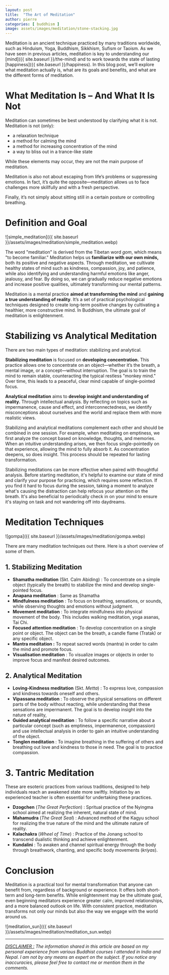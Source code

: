 ```yaml
---
layout: post
title:  "The Art of Meditation"
author: pierre
categories: [ buddhism ]
image: assets/images/meditation/stone-stacking.jpg
---
```


Meditation is an ancient technique practiced by many traditions worldwide, such as Hinduism, Yoga, Buddhism, Sikkhism, Sufism or Taoism. As we have seen in previous articles, meditation is key to understanding our [mind]({{ site.baseurl }}/the-mind) and to work towards the state of lasting [happiness]({{ site.baseurl }}/happiness). In this blog post, we’ll explore what meditation actually is, what are its goals and benefits, and what are the different forms of meditation.



# What Meditation Is – And What It Is Not

Meditation can sometimes be best understood by clarifying what it is not. Meditation is not (only):

- a relaxation technique
- a method for calming the mind
- a method for increasing concentration of the mind
- a way to bliss out in a trance-like state

While these elements may occur, they are not the main purpose of meditation. 

Meditation is also not about escaping from life’s problems or suppressing emotions. In fact, it’s quite the opposite—meditation allows us to face challenges more skillfully and with a fresh perspective.

Finally, it’s not simply about sitting still in a certain posture or controlling breathing.

# Definition and Goal

![simple_meditation]({{ site.baseurl }}/assets/images/meditation/simple_meditation.webp)

The word "meditation" is derived from the Tibetan word *gom*, which means "to become familiar." Meditation helps us **familiarize with our own minds,** both its positive and negative aspects. Through meditation, we cultivate healthy states of mind such as kindness, compassion, joy, and patience, while also identifying and understanding harmful emotions like anger, jealousy, and fear. By doing so, we can gradually reduce negative emotions and increase positive qualities, ultimately transforming our mental patterns.

Meditation is a mental practice **aimed at transforming the mind** and **gaining a true understanding of reality**. It’s a set of practical psychological techniques designed to create long-term positive changes by cultivating a healthier, more constructive mind. In Buddhism, the ultimate goal of meditation is enlightenment.

# Stabilizing vs Analytical Meditation

There are two main types of meditation: stabilizing and analytical. 

**Stabilizing meditation** is focused on **developing concentration.** This practice allows one to concentrate on an object—whether it’s the breath, a mental image, or a concept—without interruption. The goal is to train the mind to remain stable, counteracting the typical restless "monkey mind." Over time, this leads to a peaceful, clear mind capable of single-pointed focus.

**Analytical meditation** aims to **develop insight and understanding of reality.** Through intellectual analysis. By reflecting on topics such as impermanence, cause and effect, and interconnectedness, we identify misconceptions about ourselves and the world and replace them with more realistic views.

Stabilizing and analytical meditations complement each other and should be combined in one session. For example, when meditating on emptiness, we first analyze the concept based on knowledge, thoughts, and memories. When an intuitive understanding arises, we then focus single-pointedly on that experience, allowing the mind to fully absorb it. As concentration deepens, so does insight. This process should be repeated for lasting transformation.

Stabilizing meditations can be more effective when paired with thoughtful analysis. Before starting meditation, it's helpful to examine our state of mind and clarify your purpose for practicing, which requires some reflection. If you find it hard to focus during the session, taking a moment to analyze what's causing the distraction can help refocus your attention on the breath. It's also beneficial to periodically check in on your mind to ensure it's staying on task and not wandering off into daydreams.

# Meditation Techniques

![gompa]({{ site.baseurl }}/assets/images/meditation/gompa.webp)

There are many meditation techniques out there. Here is a short overview of some of them.

## 1. Stabilizing Meditation

- **Shamatha meditation** (Skt. Calm Abiding) : To concentrate on a simple object (typically the breath) to stabilize the mind and develop single-pointed focus.
- **Anapana meditation** : Same as Shamatha
- **Mindfulness meditation** : To focus on breathing, sensations, or sounds, while observing thoughts and emotions without judgment.
- **Movement meditation** : To integrate mindfulness into physical movement of the body. This includes walking meditation, yoga asanas, Tai Chi.
- **Focused attention meditation** : To develop concentration on a single point or object. The object can be the breath, a candle flame (Tratak) or any specific object.
- **Mantra meditation :** To repeat sacred words (mantra) in order to calm the mind and promote focus.
- **Visualisation meditation** : To visualize images or objects in order to improve focus and manifest desired outcomes.

## 2. Analytical Meditation

- **Loving-Kindness meditation** (Skt. *Metta*) : To express love, compassion and kindness towards oneself and others.
- **Vipassana meditation** : To observe the physical sensations on different parts of the body without reacting, while understanding that these sensations are impermanent. The goal is to develop insight into the nature of reality,
- **Guided analytical meditation** : To follow a specific narrative about a particular concept (such as emptiness, impermanence, compassion) and use intellectual analysis in order to gain an intuitive understanding of the object.
- **Tonglen meditation** : To imagine breathing in the suffering of others and breathing out love and kindness to those in need. The goal is to practice compassion.

# 3. Tantric Meditation

These are esoteric practices from various traditions, designed to help individuals reach an awakened state more swiftly. Initiation by an experienced teacher is often essential for undertaking these practices.

- **Dzogchen** (*The Great Perfection*) : Spritual practice of the Nyingma school aimed at realizing the inherent, natural state of mind.
- **Mahamudra** (*The Great Seal*) : Advanced method of the Kagyu school for realizing the true nature of the mind and the ultimate nature of reality.
- **Kalachakra** (*Wheel of Time*) : Practice of the Jonang school to transcend dualistic thinking and achieve enlightenment.
- **Kundalini** : To awaken and channel spiritual energy through the body through breathwork, chanting, and specific body movements (*kriyas*).

# Conclusion

Meditation is a practical tool for mental transformation that anyone can benefit from, regardless of background or experience. It offers both short-term and long-term benefits. While enlightenment may be the ultimate goal, even beginning meditators experience greater calm, improved relationships, and a more balanced outlook on life. With consistent practice, meditation transforms not only our minds but also the way we engage with the world around us.

![meditation_sun]({{ site.baseurl }}/assets/images/meditation/meditation_sun.webp)


---

*<ins>DISCLAIMER :</ins> The information shared in this article are based on my personal experience from various Buddhist courses I attended in India and Nepal. I am not by any means an expert on the subject. If you notice any inaccuracies, please feel free to contact me or mention them in the comments.*